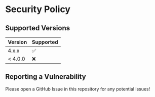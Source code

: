 # Security Policy

## Supported Versions

| Version | Supported          |
| ------- | ------------------ |
| 4.x.x   | :white_check_mark: |
| < 4.0.0 | :x:                |


## Reporting a Vulnerability
Please open a GitHub Issue in this repository for any potential issues!
